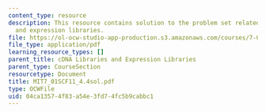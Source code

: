 ```yaml
---
content_type: resource
description: This resource contains solution to the problem set related to cDNA libraries
  and expression libraries.
file: https://ol-ocw-studio-app-production.s3.amazonaws.com/courses/7-01sc-fundamentals-of-biology-fall-2011/04ca13574f83a54e3fd74fc5b9cabbc1_MIT7_01SCF11_4.4sol.pdf
file_type: application/pdf
learning_resource_types: []
parent_title: cDNA Libraries and Expression Libraries
parent_type: CourseSection
resourcetype: Document
title: MIT7_01SCF11_4.4sol.pdf
type: OCWFile
uid: 04ca1357-4f83-a54e-3fd7-4fc5b9cabbc1
---
```

